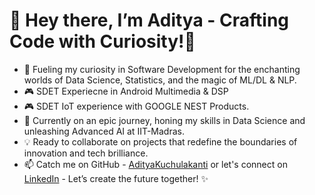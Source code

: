 # 👋 Hey there, I’m Aditya - Crafting Code with Curiosity!🚀

- 👀 Fueling my curiosity in Software Development for the enchanting worlds of Data Science, Statistics, and the magic of ML/DL & NLP.
- 🎮 SDET Experiecne in Android Multimedia & DSP 
- 🎮 SDET IoT experience with GOOGLE NEST Products.
- 🌱 Currently on an epic journey, honing my skills in Data Science and unleashing Advanced AI at IIT-Madras.
- 💡 Ready to collaborate on projects that redefine the boundaries of innovation and tech brilliance.
- 📫 Catch me on GitHub - [AdityaKuchulakanti](https://github.com/AdityaKuchulakanti) or let's connect on [LinkedIn](https://www.linkedin.com/in/aditya-kuchulakanti-17023665/) - Let’s create the future together! ✨


<!---
AdityaKuchulakanti/AdityaKuchulakanti is a ✨ special ✨ repository because its `README.md` (this file) appears on your GitHub profile.
You can click the Preview link to take a look at your changes.
--->
